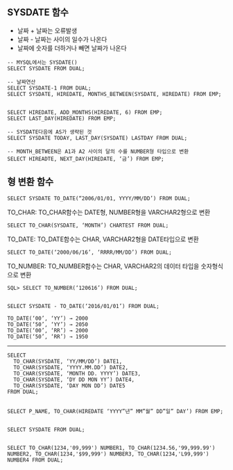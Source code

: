 ## SYSDATE 함수
- 날짜 + 날짜는 오류발생
- 날짜 - 날짜는 사이의 일수가 나온다
- 날짜에 숫자를 더하거나 빼면 날짜가 나온다

```
-- MYSQL에서는 SYSDATE()
SELECT SYSDATE FROM DUAL;

-- 날짜연산
SELECT SYSDATE-1 FROM DUAL; 
SELECT SYSDATE, HIREDATE, MONTHS_BETWEEN(SYSDATE, HIREDATE) FROM EMP;


SELECT HIREDATE, ADD_MONTHS(HIREDATE, 6) FROM EMP;
SELECT LAST_DAY(HIREDATE) FROM EMP;

-- SYSDATE다음에 AS가 생략된 것
SELECT SYSDATE TODAY, LAST_DAY(SYSDATE) LASTDAY FROM DUAL;

-- MONTH_BETWEEN은 A1과 A2 사이의 달의 수를 NUMBER형 타입으로 변환
SELECT HIREADTE, NEXT_DAY(HIREDATE, ‘금’) FROM EMP;
```

## 형 변환 함수
    SELECT SYSDATE TO_DATE(“2006/01/01, YYYY/MM/DD’) FROM DUAL;

TO_CHAR: TO_CHAR함수는 DATE형, NUMBER형을 VARCHAR2형으로 변환

    SELECT TO_CHAR(SYSDATE, ‘MONTH’) CHARTEST FROM DUAL;

TO_DATE: TO_DATE함수는 CHAR, VARCHAR2형을 DATE타입으로 변환

    SELECT TO_DATE(‘2000/06/16’, ‘RRRR/MM/DD’) FROM DUAL;

TO_NUMBER: TO_NUMBER함수는 CHAR, VARCHAR2의 데이터 타입을 숫자형식으로 변환

    SQL> SELECT TO_NUMBER(‘120616’) FROM DUAL;


    SELECT SYSDATE - TO_DATE(‘2016/01/01’) FROM DUAL;
    
    TO_DATE(‘00’, ‘YY’) → 2000
    TO_DATE(‘50’, ‘YY’) → 2050
    TO_DATE(‘00’, ‘RR’) → 2000
    TO_DATE(‘50’, ‘RR’) → 1950
----------
    SELECT
      TO_CHAR(SYSDATE, ‘YY/MM/DD’) DATE1,
      TO_CHAR(SYSDATE, ‘YYYY.MM.DD’) DATE2,
      TO_CHAR(SYSDATE, ‘MONTH DD. YYYY’) DATE3,
      TO_CHAR(SYSDATE, ‘DY DD MON YY’) DATE4,
      TO_CHAR(SYSDATE, ‘DAY MON DD’) DATE5
    FROM DUAL;


    SELECT P_NAME, TO_CHAR(HIREDATE ‘YYYY”년” MM”월” DD”일” DAY’) FROM EMP;


    SELECT SYSDATE FROM DUAL;


    SELECT TO_CHAR(1234,'09,999') NUMBER1, TO_CHAR(1234.56,'99,999.99') NUMBER2, TO_CHAR(1234,'$99,999') NUMBER3, TO_CHAR(1234,'L99,999') NUMBER4 FROM DUAL;
